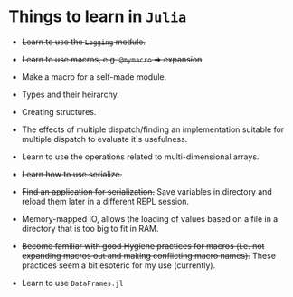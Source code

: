 # Things to learn in `Julia`

* ~~Learn to use the `Logging` module.~~

* ~~Learn to use macros, e.g. `@mymacro` => expansion~~

* Make a macro for a self-made module. 

* Types and their heirarchy.

* Creating structures.

* The effects of multiple dispatch/finding an implementation suitable for multiple dispatch to evaluate it's usefulness.

* Learn to use the operations related to multi-dimensional arrays.

* ~~Learn how to use serialize.~~

* ~~Find an application for serialization.~~ Save variables in directory and reload them later in a different REPL session. 

* Memory-mapped IO, allows the loading of values based on a file in a directory that is too big to fit in RAM. 

* ~~Become familiar with good Hygiene practices for macros (i.e. not expanding macros out and making conflicting macro names).~~ These practices seem a bit esoteric for my use (currently). 

* Learn to use `DataFrames.jl`
